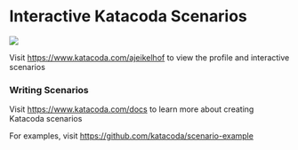 # Interactive Katacoda Scenarios

[![](http://shields.katacoda.com/katacoda/ajeikelhof/count.svg)](https://www.katacoda.com/ajeikelhof "Get your profile on Katacoda.com")

Visit https://www.katacoda.com/ajeikelhof to view the profile and interactive scenarios

### Writing Scenarios
Visit https://www.katacoda.com/docs to learn more about creating Katacoda scenarios

For examples, visit https://github.com/katacoda/scenario-example

